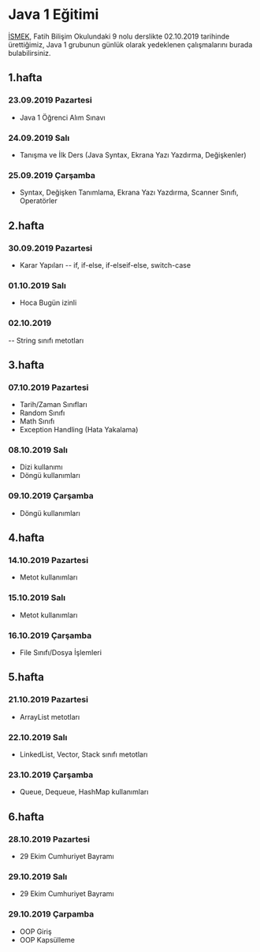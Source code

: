 



# Java 1 Eğitimi

[İSMEK](http://ismek.istanbul), Fatih Bilişim Okulundaki 9 nolu derslikte 02.10.2019 tarihinde ürettiğimiz, Java 1 grubunun günlük olarak yedeklenen çalışmalarını burada bulabilirsiniz.

## 1.hafta
### 23.09.2019 Pazartesi
- Java 1 Öğrenci Alım Sınavı
### 24.09.2019 Salı
- Tanışma ve İlk Ders (Java Syntax, Ekrana Yazı Yazdırma, Değişkenler)
### 25.09.2019 Çarşamba
- Syntax, Değişken Tanımlama, Ekrana Yazı Yazdırma, Scanner Sınıfı, Operatörler

## 2.hafta
### 30.09.2019 Pazartesi
- Karar Yapıları
-- if, if-else, if-elseif-else, switch-case
### 01.10.2019 Salı
- Hoca Bugün izinli
### 02.10.2019
-- String sınıfı metotları

## 3.hafta
### 07.10.2019 Pazartesi
- Tarih/Zaman Sınıfları
- Random Sınıfı
- Math Sınıfı
- Exception Handling (Hata Yakalama)

### 08.10.2019 Salı
- Dizi kullanımı
- Döngü kullanımları

### 09.10.2019 Çarşamba
- Döngü kullanımları

## 4.hafta
### 14.10.2019 Pazartesi
- Metot kullanımları
### 15.10.2019 Salı
- Metot kullanımları
### 16.10.2019 Çarşamba
- File Sınıfı/Dosya İşlemleri

## 5.hafta
### 21.10.2019 Pazartesi
- ArrayList metotları
### 22.10.2019 Salı
- LinkedList, Vector, Stack sınıfı metotları
### 23.10.2019 Çarşamba
- Queue, Dequeue, HashMap kullanımları

## 6.hafta
### 28.10.2019 Pazartesi
- 29 Ekim Cumhuriyet Bayramı
### 29.10.2019 Salı
- 29 Ekim Cumhuriyet Bayramı
### 29.10.2019 Çarpamba
- OOP Giriş
- OOP Kapsülleme
